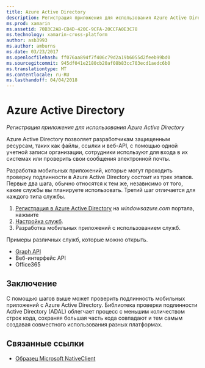 ```yaml
---
title: Azure Active Directory
description: Регистрация приложения для использования Azure Active Directory
ms.prod: xamarin
ms.assetid: 70B3C2AB-CB4D-420C-9CFA-20CCFA0E3C78
ms.technology: xamarin-cross-platform
author: asb3993
ms.author: amburns
ms.date: 03/23/2017
ms.openlocfilehash: ff076aa894f7f406c79d2a19b6055d2feeb99bd0
ms.sourcegitcommit: 945df041e2180cb20af08b83cc703ecd1aedc6b0
ms.translationtype: MT
ms.contentlocale: ru-RU
ms.lasthandoff: 04/04/2018
---
```

# <a name="azure-active-directory"></a>Azure Active Directory

_Регистрация приложения для использования Azure Active Directory_

Azure Active Directory позволяет разработчикам защищенным ресурсам, таких как файлы, ссылки и веб-API, с помощью одной учетной записи организации, сотрудники используют для входа в их системах или проверить свои сообщения электронной почты.

Разработка мобильных приложений, которые могут проходить проверку подлинности в Azure Active Directory состоит из трех этапов.
Первые два шага, обычно относятся к тем же, независимо от того, какие службы вы планируете использовать. Третий шаг отличается для каждого типа службы.

  1. [Регистрация в Azure Active Directory](~/cross-platform/data-cloud/active-directory/get-started/register.md) на *windowsazure.com* портала, нажмите
  2. [Настройка служб](~/cross-platform/data-cloud/active-directory/get-started/configure.md).
  3. Разработка мобильных приложений с использованием служб.

Примеры различных служб, которые можно открыть.

- [Graph API](~/cross-platform/data-cloud/active-directory/graph.md)
- Веб-интерфейс API
- Office365


## <a name="conclusion"></a>Заключение

С помощью шагов выше может проверить подлинность мобильных приложений с Azure Active Directory. Библиотека проверки подлинности Active Directory (ADAL) облегчает процесс с меньшим количеством строк кода, сохраняя большая часть кода совпадают и тем самым создавая совместного использования разных платформах.



## <a name="related-links"></a>Связанные ссылки

- [Образец Microsoft NativeClient](https://github.com/AzureADSamples/NativeClient-MultiTarget-DotNet)
